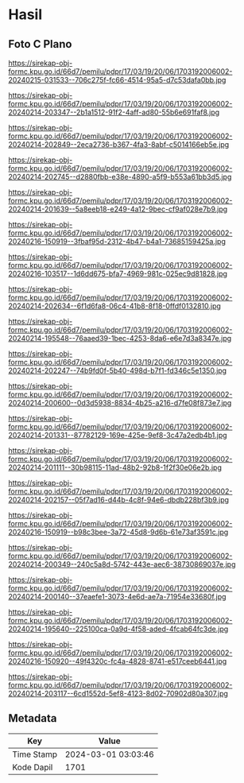 # Hasil

## Foto C Plano

https://sirekap-obj-formc.kpu.go.id/66d7/pemilu/pdpr/17/03/19/20/06/1703192006002-20240215-031533--706c275f-fc66-4514-95a5-d7c53dafa0bb.jpg

https://sirekap-obj-formc.kpu.go.id/66d7/pemilu/pdpr/17/03/19/20/06/1703192006002-20240214-203347--2b1a1512-91f2-4aff-ad80-55b6e691faf8.jpg

https://sirekap-obj-formc.kpu.go.id/66d7/pemilu/pdpr/17/03/19/20/06/1703192006002-20240214-202849--2eca2736-b367-4fa3-8abf-c5014166eb5e.jpg

https://sirekap-obj-formc.kpu.go.id/66d7/pemilu/pdpr/17/03/19/20/06/1703192006002-20240214-202745--d2880fbb-e38e-4890-a5f9-b553a61bb3d5.jpg

https://sirekap-obj-formc.kpu.go.id/66d7/pemilu/pdpr/17/03/19/20/06/1703192006002-20240214-201639--5a8eeb18-e249-4a12-9bec-cf9af028e7b9.jpg

https://sirekap-obj-formc.kpu.go.id/66d7/pemilu/pdpr/17/03/19/20/06/1703192006002-20240216-150919--3fbaf95d-2312-4b47-b4a1-73685159425a.jpg

https://sirekap-obj-formc.kpu.go.id/66d7/pemilu/pdpr/17/03/19/20/06/1703192006002-20240216-103517--1d6dd675-bfa7-4969-981c-025ec9d81828.jpg

https://sirekap-obj-formc.kpu.go.id/66d7/pemilu/pdpr/17/03/19/20/06/1703192006002-20240214-202634--6f1d6fa8-06c4-41b8-8f18-0ffdf0132810.jpg

https://sirekap-obj-formc.kpu.go.id/66d7/pemilu/pdpr/17/03/19/20/06/1703192006002-20240214-195548--76aaed39-1bec-4253-8da6-e6e7d3a8347e.jpg

https://sirekap-obj-formc.kpu.go.id/66d7/pemilu/pdpr/17/03/19/20/06/1703192006002-20240214-202247--74b9fd0f-5b40-498d-b7f1-fd346c5e1350.jpg

https://sirekap-obj-formc.kpu.go.id/66d7/pemilu/pdpr/17/03/19/20/06/1703192006002-20240214-200600--0d3d5938-8834-4b25-a216-d7fe08f873e7.jpg

https://sirekap-obj-formc.kpu.go.id/66d7/pemilu/pdpr/17/03/19/20/06/1703192006002-20240214-201331--87782129-169e-425e-9ef8-3c47a2edb4b1.jpg

https://sirekap-obj-formc.kpu.go.id/66d7/pemilu/pdpr/17/03/19/20/06/1703192006002-20240214-201111--30b98115-11ad-48b2-92b8-1f2f30e06e2b.jpg

https://sirekap-obj-formc.kpu.go.id/66d7/pemilu/pdpr/17/03/19/20/06/1703192006002-20240214-202157--05f7ad16-d44b-4c8f-94e6-dbdb228bf3b9.jpg

https://sirekap-obj-formc.kpu.go.id/66d7/pemilu/pdpr/17/03/19/20/06/1703192006002-20240216-150919--b98c3bee-3a72-45d8-9d6b-61e73af3591c.jpg

https://sirekap-obj-formc.kpu.go.id/66d7/pemilu/pdpr/17/03/19/20/06/1703192006002-20240214-200349--240c5a8d-5742-443e-aec6-38730869037e.jpg

https://sirekap-obj-formc.kpu.go.id/66d7/pemilu/pdpr/17/03/19/20/06/1703192006002-20240214-200140--37eaefe1-3073-4e6d-ae7a-71954e33680f.jpg

https://sirekap-obj-formc.kpu.go.id/66d7/pemilu/pdpr/17/03/19/20/06/1703192006002-20240214-195640--225100ca-0a9d-4f58-aded-4fcab64fc3de.jpg

https://sirekap-obj-formc.kpu.go.id/66d7/pemilu/pdpr/17/03/19/20/06/1703192006002-20240216-150920--49f4320c-fc4a-4828-8741-e517ceeb6441.jpg

https://sirekap-obj-formc.kpu.go.id/66d7/pemilu/pdpr/17/03/19/20/06/1703192006002-20240214-203117--6cd1552d-5ef8-4123-8d02-70902d80a307.jpg


## Metadata

| Key        | Value               |
| ---------- | ------------------- |
| Time Stamp | 2024-03-01 03:03:46 |
| Kode Dapil | 1701                |



